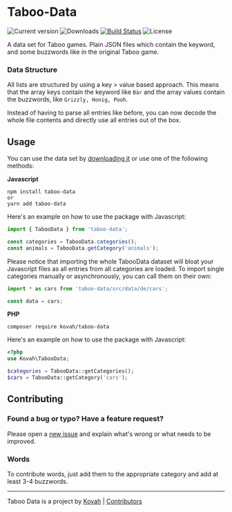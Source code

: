 # Taboo-Data

![Current version](https://img.shields.io/github/release/kovah/taboo-data.svg) ![Downloads](https://img.shields.io/npm/dm/taboo-data.svg) [![Build Status](https://img.shields.io/travis/kovah/taboo-data.svg)](https://travis-ci.org/Kovah/Taboo-Data) ![License](https://img.shields.io/github/license/Kovah/Taboo-Data.svg)

A data set for Taboo games. Plain JSON files which contain the keyword, and some buzzwords like in the 
original Taboo game.


### Data Structure

All lists are structured by using a key > value based approach. This means that the array keys contain
the keyword like `Bär` and the array values contain the buzzwords, like `Grizzly, Honig, Pooh`.

Instead of having to parse all entries like before, you can now decode the whole file contents and directly
use all entries out of the box.


## Usage

You can use the data set by [downloading it](https://github.com/Kovah/Taboo-Data/archive/master.zip)
or use one of the following methods:

**Javascript**

```
npm install taboo-data
or
yarn add taboo-data
```

Here's an example on how to use the package with Javascript:

```javascript
import { TabooData } from 'taboo-data';

const categories = TabooData.categories();
const animals = TabooData.getCategory('animals');
```

Please notice that importing the whole TabooData dataset will bloat your Javascript files as all entries from all
categories are loaded.
To import single categories manually or asynchronously, you can call them on their own:

```javascript
import * as cars from 'taboo-data/src/data/de/cars';

const data = cars;
```


**PHP**

```
composer require kovah/taboo-data
```

Here's an example on how to use the package with Javascript:

```php
<?php
use Kovah\TabooData;

$categories = TabooData::getCategories();
$cars = TabooData::getCategory('cars');
```


## Contributing

### Found a bug or typo? Have a feature request?

Please open a [new issue](https://github.com/Kovah/Taboo-Data/issues/new) and explain what's wrong
or what needs to be improved.

### Words

To contribute words, just add them to the appropriate category and add at least 3-4 buzzwords.


---

Taboo Data is a project by [Kovah](https://kovah.de) | [Contributors](https://github.com/Kovah/Taboo-Data/graphs/contributors)
